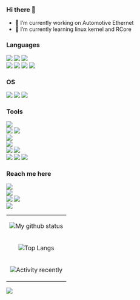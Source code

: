 ### Hi there 👋

- 🔭 I’m currently working on Automotive Ethernet
- 🌱 I’m currently learning linux kernel and RCore

### Languages
<div style="display:inline_block">
    <a><img src="https://img.shields.io/badge/C-00599C?style=for-the-badge&logo=c&logoColor=white"></a>
    <a><img src="https://img.shields.io/badge/C%2B%2B-00599C?style=for-the-badge&logo=c%2B%2B&logoColor=white"></a>
    <a><img src="https://img.shields.io/badge/Rust-000000?style=for-the-badge&logo=rust&logoColor=white"></a>
    <br>
    <a><img src="https://img.shields.io/badge/Java-ED8B00?style=for-the-badge&logo=openjdk&logoColor=white"></a>
    <a><img src="https://img.shields.io/badge/Python-3776AB?style=for-the-badge&logo=python&logoColor=white"></a>
    <a><img src="https://img.shields.io/badge/JavaScript-F7DF1E?style=for-the-badge&logo=javascript&logoColor=black"></a>
    <a><img src="https://img.shields.io/badge/TypeScript-007ACC?style=for-the-badge&logo=typescript&logoColor=white"></a>
</div>

### OS
<div style="display:inline_block">
    <a><img src="https://img.shields.io/badge/Linux-FCC624?style=for-the-badge&logo=linux&logoColor=black"></a>
    <a><img src="https://img.shields.io/badge/Android-3DDC84?style=for-the-badge&logo=android&logoColor=white"></a>
    <a><img src="https://img.shields.io/badge/Arch_Linux-1793D1?style=for-the-badge&logo=arch-linux&logoColor=white"></a> 
</div>

### Tools

<div style="display:inline_block">
    <a><img src="https://img.shields.io/badge/GIT-E44C30?style=for-the-badge&logo=git&logoColor=white"></a>
    <br>
    <a><img src="https://img.shields.io/badge/VIM-%2311AB00.svg?&style=for-the-badge&logo=vim&logoColor=white"></a>
    <a><img src="https://img.shields.io/badge/Emacs-%237F5AB6.svg?&style=for-the-badge&logo=gnu-emacs&logoColor=white"></a>
    <br>
    <a><img src="https://img.shields.io/badge/tmux-1BB91F?style=for-the-badge&logo=tmux&logoColor=white"></a>
    <br>
    <a><img src="https://img.shields.io/badge/Notion-000000?style=for-the-badge&logo=notion&logoColor=white"></a>
    <br>
    <a><img src="https://img.shields.io/badge/Arduino-00979D?style=for-the-badge&logo=Arduino&logoColor=white"></a>
    <a><img src="https://img.shields.io/badge/Raspberry%20Pi-A22846?style=for-the-badge&logo=Raspberry%20Pi&logoColor=white"></a>
</div>

<div style="display:inline_block">
    <a><img src="https://img.shields.io/badge/Jira-0052CC?style=for-the-badge&logo=Jira&logoColor=white"></a>
    <a><img src="https://img.shields.io/badge/Jenkins-D24939?style=for-the-badge&logo=Jenkins&logoColor=white"></a>
    <a><img src="https://img.shields.io/badge/Airflow-017CEE?style=for-the-badge&logo=Apache%20Airflow&logoColor=white"></a>    
</div>

### Reach me here

<div style="display:inline_block">
    <a href="https://leetcode.cn/u/peng-xie/"><img src="https://img.shields.io/badge/-LeetCode-FFA116?style=for-the-badge&logo=LeetCode&logoColor=black"></a>
    <br>
    <a href=#><img src="https://img.shields.io/badge/LinkedIn-0077B5?style=for-the-badge&logo=linkedin&logoColor=white"></a>
    <br>
    <a href=#><img src="https://img.shields.io/badge/Twitter-1DA1F2?style=for-the-badge&logo=twitter&logoColor=white"></a>
    <a href=#><img src="https://img.shields.io/badge/WeChat-07C160?style=for-the-badge&logo=wechat&logoColor=white"></a>
    <br>
    <a href=#><img src="https://img.shields.io/badge/Ask%20me-anything-1abc9c.svg"></a>
</div>

<!-- https://img.shields.io/badge/alipay-00A1E9?style=for-the-badge&logo=alipay&logoColor=white -->

<!--
**love1angel/love1angel** is a ✨ _special_ ✨ repository because its `README.md` (this file) appears on your GitHub profile.

Here are some ideas to get you started:

- 🔭 I’m currently working on ...
- 🌱 I’m currently learning ...
- 👯 I’m looking to collaborate on ...
- 🤔 I’m looking for help with ...
- 💬 Ask me about ...
- 📫 How to reach me: ...
- 😄 Pronouns: ...
- ⚡ Fun fact: ...
-->

<table>
<tr align="center">
<td align="center">

![My github status](https://github-readme-stats.vercel.app/api?username=love1angel&show_icons=true&include_all_commits=true&hide=issues,contribs&custom_title=My%20GitHub%20Status&theme=blue-green)

</tr>
<tr align="center">
<td align="center">

![Top Langs](https://github-readme-stats.vercel.app/api/top-langs/?username=love1angel&theme=blue-green&exclude_repo=love1angel.github.io)

</td>
</tr>

<tr align="center">
<td align="center">

![Activity recently](https://github-readme-activity-graph.vercel.app/graph?username=love1angel&theme=react)

</td>
</tr>
</table>

![](http://ForTheBadge.com/images/badges/built-with-love.svg
)

<!-- <img align="right" src="https://visitor-badge.glitch.me/badge?page_id=love1angel"> -->
